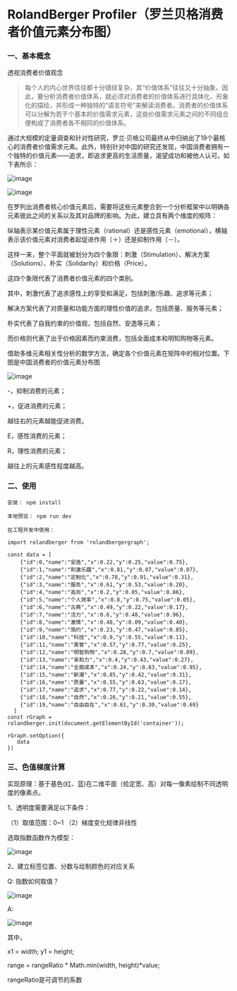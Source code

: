 RolandBerger Profiler（罗兰贝格消费者价值元素分布图）
==

### 一、基本概念
透视消费者价值观念
> 每个人的内心世界往往都十分错综复杂，其“价值体系”往往又十分抽象。因此，要分析消费者价值体系，就必须对消费者的价值体系进行具体化、形象化的描绘，并形成一种独特的“语言符号”来解读消费者。消费者的价值体系可以分解为若干个基本的价值需求元素，这些价值需求元素之间的不同组合便构成了消费者各不相同的价值体系。

通过大规模的定量调查和针对性研究，罗兰·贝格公司最终从中归纳出了19个最核心的消费者价值需求元素。此外，特别针对中国的研究还发现，中国消费者拥有一个独特的价值元素——追求，即追求更高的生活质量，渴望成功和被他人认可。如下表所示：

![image](https://cht527.oss-cn-shanghai.aliyuncs.com/consumer1.png)

![image](https://cht527.oss-cn-shanghai.aliyuncs.com/consumer2.png)


在罗列出消费者核心价值元素后，需要将这些元素整合到一个分析框架中以明确各元素彼此之间的关系以及其对品牌的影响。为此，建立具有两个维度的矩阵：

纵轴表示某价值元素属于理性元素（rational）还是感性元素（emotional），横轴表示该价值元素对消费者起促进作用（＋）还是抑制作用（－）。

这样一来，整个平面就被划分为四个象限：刺激（Stimulation）、解决方案（Solutions）、朴实（Solidarity）和价格（Price）。

这四个象限代表了消费者价值元素的四个类别。

其中，刺激代表了追求感性上的享受和满足，包括刺激/乐趣、追求等元素；

解决方案代表了对质量和功能方面的理性价值的追求，包括质量、服务等元素；

朴实代表了自我约束的价值观，包括自然、安逸等元素；

而价格则代表了出于价格因素而约束消费，包括全面成本和明知购物等元素。

借助多维元素相关性分析的数学方法，确定各个价值元素在矩阵中的相对位置。下图是中国消费者的价值元素分布图

![image](https://cht527.oss-cn-shanghai.aliyuncs.com/rolandberger.png)


-，抑制消费的元素；

+，促进消费的元素；

越往右的元素越能促进消费。

E，感性消费的元素；

R，理性消费的元素；

越往上的元素感性程度越高。

### 二、使用
```
安装： npm install 

本地预览： npm run dev

在工程开发中使用：

import rolandberger from 'rolandbergergraph';

const data = [
    {"id":0,"name":"安逸","x":0.22,"y":0.25,"value":0.75},
    {"id":1,"name":"刺激乐趣","x":0.81,"y":0.07,"value":0.07},
    {"id":2,"name":"定制化","x":0.78,"y":0.91,"value":0.31},
    {"id":3,"name":"服务","x":0.61,"y":0.53,"value":0.20},
    {"id":4,"name":"高尚","x":0.2,"y":0.05,"value":0.86},
    {"id":5,"name":"个人效率","x":0.8,"y":0.75,"value":0.05},
    {"id":6,"name":"古典","x":0.49,"y":0.22,"value":0.17},
    {"id":7,"name":"活力","x":0.6,"y":0.48,"value":0.96},
    {"id":8,"name":"激情","x":0.48,"y":0.09,"value":0.40},
    {"id":9,"name":"简约","x":0.23,"y":0.47,"value":0.85},
    {"id":10,"name":"科技","x":0.9,"y":0.55,"value":0.11},
    {"id":11,"name":"美誉","x":0.57,"y":0.77,"value":0.25},
    {"id":12,"name":"明智购物","x":0.28,"y":0.7,"value":0.09},
    {"id":13,"name":"亲和力","x":0.4,"y":0.43,"value":0.27},
    {"id":14,"name":"全面成本","x":0.24,"y":0.83,"value":0.95},
    {"id":15,"name":"新潮","x":0.85,"y":0.42,"value":0.31},
    {"id":16,"name":"质量","x":0.55,"y":0.63,"value":0.17},
    {"id":17,"name":"追求","x":0.77,"y":0.22,"value":0.14},
    {"id":18,"name":"自然","x":0.26,"y":0.21,"value":0.55},
    {"id":19,"name":"自由自在","x":0.61,"y":0.30,"value":0.69}
  ]
const rGraph = rolandberger.init(document.getElementById('container'));
        
rGraph.setOption({
   data
})
```

### 三、色值梯度计算

实现原理：基于基色(红、蓝)在二维平面（给定宽、高）对每一像素绘制不同透明度的像素点。


1、透明度需要满足以下条件：

（1）取值范围：0~1
（2）梯度变化规律非线性

选取指数函数作为模型：

![image](https://cht527.oss-cn-shanghai.aliyuncs.com/ex.png)

2、建立标签位置、分数与绘制颜色的对应关系

Q: 指数如何取值？

![image](https://cht527.oss-cn-shanghai.aliyuncs.com/exicon.png)

A:

![image](https://cht527.oss-cn-shanghai.aliyuncs.com/efinal.png)

其中，

x1 = width; y1 = height;

range = rangeRatio * Math.min(width, height)*value;

rangeRatio是可调节的系数

